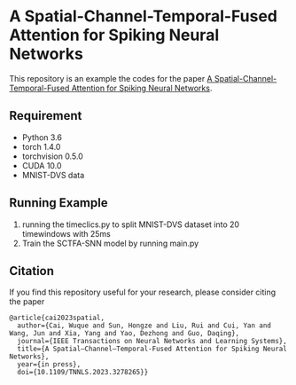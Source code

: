 # A Spatial-Channel-Temporal-Fused Attention for Spiking Neural Networks

This repository is an example the codes for the paper [A Spatial-Channel-Temporal-Fused Attention for Spiking Neural Networks](https://ieeexplore.ieee.org/abstract/document/10138927). 

## Requirement
- Python 3.6
- torch 1.4.0
- torchvision 0.5.0
- CUDA 10.0
- MNIST-DVS data

## Running Example
1. running the timeclics.py to split MNIST-DVS dataset into 20 timewindows with 25ms
2. Train the SCTFA-SNN model by running main.py


## Citation
If you find this repository useful for your research, please consider citing the paper

```
@article{cai2023spatial,
  author={Cai, Wuque and Sun, Hongze and Liu, Rui and Cui, Yan and Wang, Jun and Xia, Yang and Yao, Dezhong and Guo, Daqing},
  journal={IEEE Transactions on Neural Networks and Learning Systems}, 
  title={A Spatial–Channel–Temporal-Fused Attention for Spiking Neural Networks}, 
  year={in press},
  doi={10.1109/TNNLS.2023.3278265}}
```
